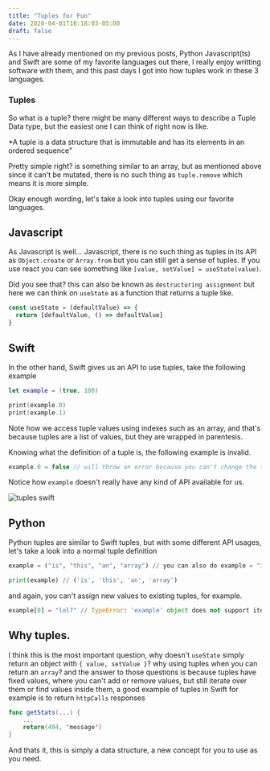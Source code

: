 ```yaml
---
title: "Tuples for Fun"
date: 2020-04-01T18:18:03-05:00
draft: false
---
```


As I have already mentioned on my previous posts, Python Javascript(ts) and Swift are some of my favorite languages out there, I really enjoy writting software with them, and this past days I got into how tuples work in these 3 languages.

### Tuples

So what is a tuple? there might be many different ways to describe a Tuple Data type, but the easiest one I can think of right now is like.

*A tuple is a data structure that is immutable and has its elements in an ordered sequence"

Pretty simple right? is something similar to an array, but as mentioned above since it can't be mutated, there is no such thing as `tuple.remove` which means it is more simple.

Okay enough wording, let's take a look into tuples using our favorite languages.

## Javascript

As Javascript is well... Javascript, there is no such thing as tuples in its API as `Object.create` or `Array.from` but you can still get a sense of tuples. If you use react you can see something like `[value, setValue] = useState(value)`.

Did you see that? this can also be known as `destructuring assignment` but here we can think on `useState` as a function that returns a tuple like.

```javascript
const useState = (defaultValue) => {
  return [defaultValue, () => defaultValue]
} 
```

## Swift

In the other hand, Swift gives us an API to use tuples, take the following example

```swift
let example = (true, 100)

print(example.0)
print(example.1)
```
Note how we access tuple values using indexes such as an array, and that's because tuples are a list of values, but they are wrapped in parentesis.

Knowing what the definition of a tuple is, the following example is invalid.

```swift
example.0 = false // will throw an error because you can't change the tuple value
```

Notice how `example` doesn't really have any kind of API available for us.

![tuples swift](/tuples.png "Tuple API none")

## Python

Python tuples are similar to Swift tuples, but with some different API usages, let's take a look into a normal tuple definition

```python
example = ("is", "this", "an", "array") // you can also do example = "is", "this", "an", "array"

print(example) // ('is', 'this', 'an', 'array')
```

and again, you can't assign new values to existing tuples, for example.

```python
example[0] = "lol?" // TypeError: 'example' object does not support item assignment
```


## Why tuples.

I think this is the most important question, why doesn't `useState` simply return an object with `{ value, setValue }`? why using tuples when you can return an `array`? and the answer to those questions is because tuples have fixed values, where you can't add or remove values, but still iterate over them or find values inside them, a good example of tuples in Swift for example is to return `httpCalls` responses

```swift
func getStats(...) {
    ...
    return(404, 'message')
}
```

And thats it, this is simply a data structure, a new concept for you to use as you need.